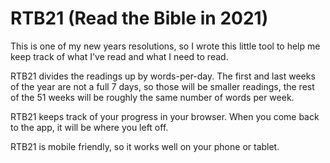 
# RTB21 (Read the Bible in 2021)

This is one of my new years resolutions, so I wrote this little tool to help me keep track of what I've read and what I need to read.

RTB21 divides the readings up by words-per-day. The first and last weeks of the year are not a full 7 days, so those will be smaller readings, the rest of the 51 weeks will be roughly the same number of words per week.

RTB21 keeps track of your progress in your browser. When you come back to the app, it will be where you left off.

RTB21 is mobile friendly, so it works well on your phone or tablet.


